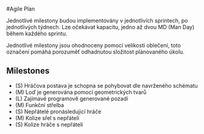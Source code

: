 #Agile Plan

Jednotlivé milestony budou implementovány v jednotlivích sprintech,
po jednotlivých týdnech. Lze očekávat kapacitu, jedno až dvou MD
(Man Day) během každého sprintu.

Jednotlivé milestony jsou ohodnoceny pomocí velikostí oblečení,
toto označení pomáhá porozuměť odhadnutou složitost plánovaného
úkolu.

## Milestones

 * (S) Hráčova postava je schopna se pohybovat dle navrženého schématu
 * (M) Loď je generována pomocí geometrických tvarů
 * (L) Zajímavé programově generované pozadí
 * (M) Funkční střelba
 * (S) Nepřátelé pronásledujicí hráče
 * (M) Kolize sřel s nepřáteli
 * (S) Kolize hráče s nepřáteli


